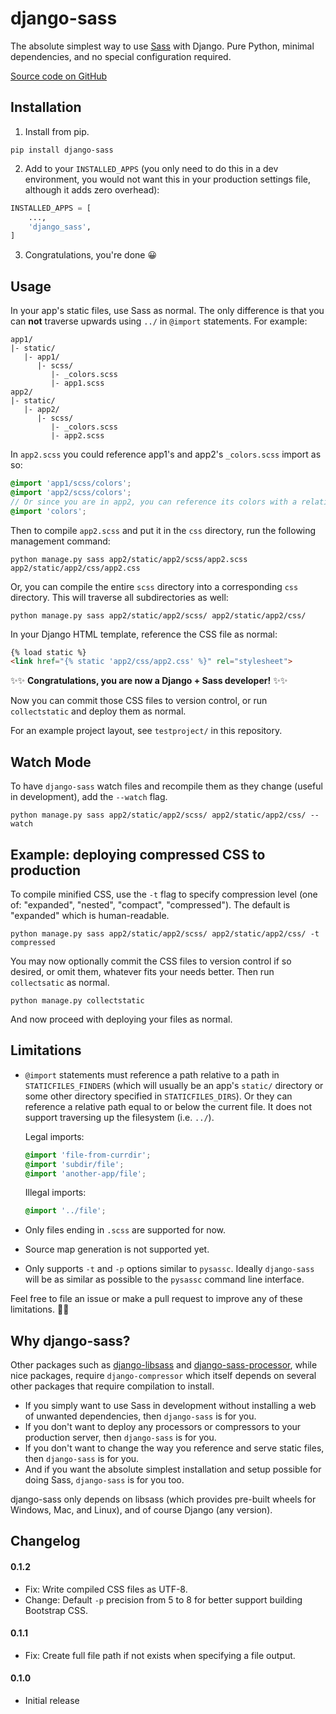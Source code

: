 django-sass
===========

The absolute simplest way to use [Sass](https://sass-lang.com/) with Django.
Pure Python, minimal dependencies, and no special configuration required.

[Source code on GitHub](https://github.com/coderedcorp/wagtail-cache)


Installation
------------

1. Install from pip.

```
pip install django-sass
```

2. Add to your `INSTALLED_APPS` (you only need to do this in a dev environment,
you would not want this in your production settings file, although it adds zero
overhead):

```python
INSTALLED_APPS = [
    ...,
    'django_sass',
]
```

3. Congratulations, you're done 😀


Usage
-----

In your app's static files, use Sass as normal. The only difference is that
you can **not** traverse upwards using `../` in `@import` statements. For example:

```
app1/
|- static/
   |- app1/
      |- scss/
         |- _colors.scss
         |- app1.scss
app2/
|- static/
   |- app2/
      |- scss/
         |- _colors.scss
         |- app2.scss
```

In `app2.scss` you could reference app1's and app2's `_colors.scss` import as so:

```scss
@import 'app1/scss/colors';
@import 'app2/scss/colors';
// Or since you are in app2, you can reference its colors with a relative path.
@import 'colors';
```

Then to compile `app2.scss` and put it in the `css` directory,
run the following management command:

```
python manage.py sass app2/static/app2/scss/app2.scss app2/static/app2/css/app2.css
```

Or, you can compile the entire `scss` directory into
a corresponding `css` directory. This will traverse all subdirectories as well:

```
python manage.py sass app2/static/app2/scss/ app2/static/app2/css/
```

In your Django HTML template, reference the CSS file as normal:

```html
{% load static %}
<link href="{% static 'app2/css/app2.css' %}" rel="stylesheet">
```

✨✨ **Congratulations, you are now a Django + Sass developer!** ✨✨

Now you can commit those CSS files to version control, or run `collectstatic` and deploy them as normal.

For an example project layout, see `testproject/` in this repository.


Watch Mode
----------

To have `django-sass` watch files and recompile them as they change (useful in development),
add the ``--watch`` flag.

```
python manage.py sass app2/static/app2/scss/ app2/static/app2/css/ --watch
```


Example: deploying compressed CSS to production
-----------------------------------------------

To compile minified CSS, use the `-t` flag to specify compression level (one of:
"expanded", "nested", "compact", "compressed"). The default is "expanded" which
is human-readable.

```
python manage.py sass app2/static/app2/scss/ app2/static/app2/css/ -t compressed
```

You may now optionally commit the CSS files to version control if so desired,
or omit them, whatever fits your needs better. Then run `collectsatic` as normal.

```
python manage.py collectstatic
```

And now proceed with deploying your files as normal.


Limitations
-----------

* `@import` statements must reference a path relative to a path in `STATICFILES_FINDERS`
  (which will usually be an app's `static/` directory or some other directory specified
  in `STATICFILES_DIRS`). Or they can reference a relative path equal to or below the
  current file. It does not support traversing up the filesystem (i.e. `../`).

  Legal imports:
  ```scss
  @import 'file-from-currdir';
  @import 'subdir/file';
  @import 'another-app/file';
  ```
  Illegal imports:
  ```scss
  @import '../file';
  ```

* Only files ending in `.scss` are supported for now.

* Source map generation is not supported yet.

* Only supports `-t` and `-p` options similar to `pysassc`. Ideally `django-sass` will
  be as similar as possible to the `pysassc` command line interface.

Feel free to file an issue or make a pull request to improve any of these limitations. 🐱‍💻


Why django-sass?
----------------

Other packages such as [django-libsass](https://github.com/torchbox/django-libsass)
and [django-sass-processor](https://github.com/jrief/django-sass-processor),
while nice packages, require `django-compressor` which itself depends on several
other packages that require compilation to install.

* If you simply want to use Sass in development without installing a web of unwanted
  dependencies, then `django-sass` is for you.
* If you don't want to deploy any processors or compressors to your production server,
  then `django-sass` is for you.
* If you don't want to change the way you reference and serve static files,
  then `django-sass` is for you.
* And if you want the absolute simplest installation and setup possible for doing Sass,
  `django-sass` is for you too.

django-sass only depends on libsass (which provides pre-built wheels for Windows, Mac,
and Linux), and of course Django (any version).


Changelog
---------

#### 0.1.2
* Fix: Write compiled CSS files as UTF-8.
* Change: Default `-p` precision from 5 to 8 for better support building Bootstrap CSS.

#### 0.1.1
* Fix: Create full file path if not exists when specifying a file output.

#### 0.1.0
* Initial release
